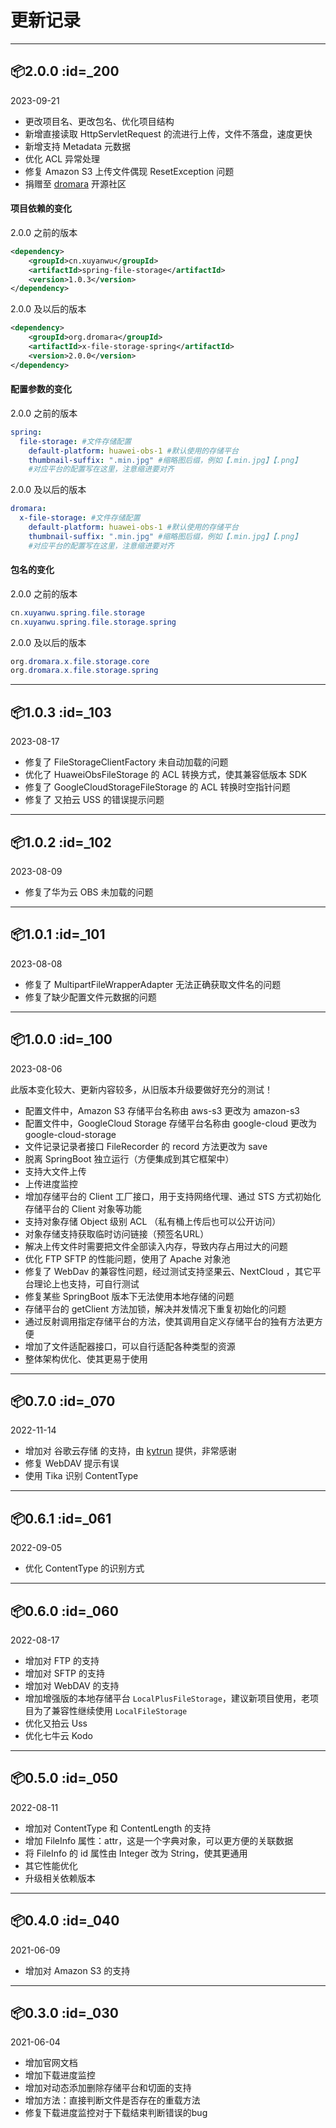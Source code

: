 # 更新记录

-------

## 📦2.0.0 :id=_200
2023-09-21
- 更改项目名、更改包名、优化项目结构
- 新增直接读取 HttpServletRequest 的流进行上传，文件不落盘，速度更快
- 新增支持 Metadata 元数据
- 优化 ACL 异常处理
- 修复 Amazon S3 上传文件偶现 ResetException 问题
- 捐赠至 [dromara](https://dromara.org/zh) 开源社区

#### 项目依赖的变化

2.0.0 之前的版本

```xml
<dependency>
    <groupId>cn.xuyanwu</groupId>
    <artifactId>spring-file-storage</artifactId>
    <version>1.0.3</version>
</dependency>
```  

2.0.0 及以后的版本

```xml
<dependency>
    <groupId>org.dromara</groupId>
    <artifactId>x-file-storage-spring</artifactId>
    <version>2.0.0</version>
</dependency>
```

#### 配置参数的变化

2.0.0 之前的版本

```yaml
spring:
  file-storage: #文件存储配置
    default-platform: huawei-obs-1 #默认使用的存储平台
    thumbnail-suffix: ".min.jpg" #缩略图后缀，例如【.min.jpg】【.png】
    #对应平台的配置写在这里，注意缩进要对齐
```

2.0.0 及以后的版本

```yaml
dromara:
  x-file-storage: #文件存储配置
    default-platform: huawei-obs-1 #默认使用的存储平台
    thumbnail-suffix: ".min.jpg" #缩略图后缀，例如【.min.jpg】【.png】
    #对应平台的配置写在这里，注意缩进要对齐
```

#### 包名的变化

2.0.0 之前的版本

```java
cn.xuyanwu.spring.file.storage
cn.xuyanwu.spring.file.storage.spring
```

2.0.0 及以后的版本

```java
org.dromara.x.file.storage.core
org.dromara.x.file.storage.spring
```

-------

## 📦1.0.3 :id=_103
2023-08-17
- 修复了 FileStorageClientFactory 未自动加载的问题
- 优化了 HuaweiObsFileStorage 的 ACL 转换方式，使其兼容低版本 SDK
- 修复了 GoogleCloudStorageFileStorage 的 ACL 转换时空指针问题
- 修复了 又拍云 USS 的错误提示问题

-------

## 📦1.0.2 :id=_102
2023-08-09
- 修复了华为云 OBS 未加载的问题

-------

## 📦1.0.1 :id=_101
2023-08-08
- 修复了 MultipartFileWrapperAdapter 无法正确获取文件名的问题
- 修复了缺少配置文件元数据的问题

-------

## 📦1.0.0 :id=_100
2023-08-06

此版本变化较大、更新内容较多，从旧版本升级要做好充分的测试！
- 配置文件中，Amazon S3 存储平台名称由 aws-s3 更改为 amazon-s3
- 配置文件中，GoogleCloud Storage 存储平台名称由 google-cloud 更改为 google-cloud-storage
- 文件记录记录者接口 FileRecorder 的 record 方法更改为 save
- 脱离 SpringBoot 独立运行（方便集成到其它框架中）
- 支持大文件上传
- 上传进度监控
- 增加存储平台的 Client 工厂接口，用于支持网络代理、通过 STS 方式初始化存储平台的 Client 对象等功能
- 支持对象存储 Object 级别 ACL （私有桶上传后也可以公开访问）
- 对象存储支持获取临时访问链接（预签名URL）
- 解决上传文件时需要把文件全部读入内存，导致内存占用过大的问题
- 优化 FTP SFTP 的性能问题，使用了 Apache 对象池
- 修复了 WebDav 的兼容性问题，经过测试支持坚果云、NextCloud ，其它平台理论上也支持，可自行测试
- 修复某些 SpringBoot 版本下无法使用本地存储的问题
- 存储平台的 getClient 方法加锁，解决并发情况下重复初始化的问题
- 通过反射调用指定存储平台的方法，使其调用自定义存储平台的独有方法更方便
- 增加了文件适配器接口，可以自行适配各种类型的资源
- 整体架构优化、使其更易于使用

-------

## 📦0.7.0  :id=_070
2022-11-14
- 增加对 谷歌云存储 的支持，由 [kytrun](https://github.com/dromara/x-file-storage/pull/42) 提供，非常感谢
- 修复 WebDAV 提示有误
- 使用 Tika 识别 ContentType

-------

## 📦0.6.1 :id=_061
2022-09-05
- 优化 ContentType 的识别方式

-------

## 📦0.6.0 :id=_060
2022-08-17
- 增加对 FTP 的支持
- 增加对 SFTP 的支持
- 增加对 WebDAV 的支持
- 增加增强版的本地存储平台 `LocalPlusFileStorage`，建议新项目使用，老项目为了兼容性继续使用 `LocalFileStorage`
- 优化又拍云 Uss
- 优化七牛云 Kodo

-------

## 📦0.5.0 :id=_050
2022-08-11
- 增加对 ContentType 和 ContentLength 的支持
- 增加 FileInfo 属性：attr，这是一个字典对象，可以更方便的关联数据
- 将 FileInfo 的 id 属性由 Integer 改为 String，使其更通用
- 其它性能优化
- 升级相关依赖版本

-------

## 📦0.4.0  :id=_040
2021-06-09
- 增加对 Amazon S3 的支持

-------

## 📦0.3.0  :id=_030
2021-06-04
- 增加官网文档
- 增加下载进度监控
- 增加对动态添加删除存储平台和切面的支持
- 增加方法：直接判断文件是否存在的重载方法
- 修复下载进度监控对于下载结束判断错误的bug
